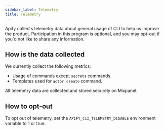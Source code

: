 ```yaml
---
sidebar_label: Telemetry
title: Telemetry
---
```


Apify collects telemetry data about general usage of CLI to help us improve the product.
Participation in this program is optional, and you may opt-out if you'd not like to share any information.

## How is the data collected

We currently collect the following metrics:

- Usage of commands except `secrets` commands.
- Templates used for `actor create` command.

All telemetry data are collected and stored securely on Mixpanel.

## How to opt-out

To opt out of telemetry, set the `APIFY_CLI_TELEMETRY_DISABLE` environment variable to 1 or true.
